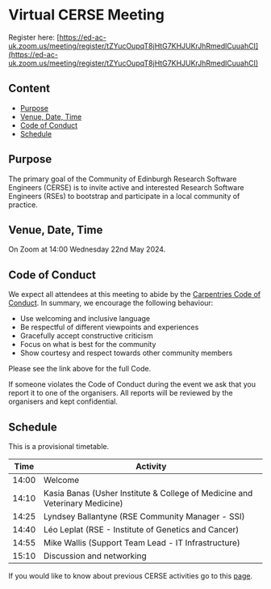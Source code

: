 # Virtual CERSE Meeting

Register here: [https://ed-ac-uk.zoom.us/meeting/register/tZYucOupqT8jHtG7KHJUKrJhRmedlCuuahCI](https://ed-ac-uk.zoom.us/meeting/register/tZYucOupqT8jHtG7KHJUKrJhRmedlCuuahCI)

## Content
* [Purpose](#purpose)
* [Venue, Date, Time](#venue-date-time)
* [Code of Conduct](#code-of-conduct)
* [Schedule](#schedule)

## Purpose

The primary goal of the Community of Edinburgh Research Software Engineers (CERSE) is to invite active and interested Research Software Engineers (RSEs) to bootstrap and participate in a local community of practice.

## Venue, Date, Time

On Zoom at 14:00 Wednesday 22nd May 2024.

## Code of Conduct

We expect all attendees at this meeting to abide by the [Carpentries Code of Conduct](https://docs.carpentries.org/topic_folders/policies/code-of-conduct.html). In summary, we encourage the following behaviour:

* Use welcoming and inclusive language
* Be respectful of different viewpoints and experiences
* Gracefully accept constructive criticism
* Focus on what is best for the community
* Show courtesy and respect towards other community members

Please see the link above for the full Code.

If someone violates the Code of Conduct during the event we ask that you report it to one of the organisers. All reports will be reviewed by the organisers and kept confidential.  

## Schedule

This is a provisional timetable.

|Time  | Activity      |
|------| ------|
|14:00| Welcome |
|14:10| Kasia Banas (Usher Institute & College of Medicine and Veterinary Medicine) |
|14:25| Lyndsey Ballantyne (RSE Community Manager - SSI) |
|14:40| Léo Leplat  (RSE - Institute of Genetics and Cancer) |
|14:55| Mike Wallis (Support Team Lead - IT Infrastructure) |
|15:10| Discussion and networking |

If you would like to know about previous CERSE activities go to this [page](https://cerse.github.io/).
